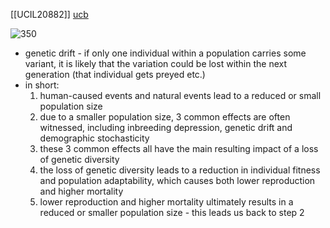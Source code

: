 [[UCIL20882]]
[ucb](https://evolution.berkeley.edu/the-relevance-of-evolution/conservation/)

![350](https://i.imgur.com/Gm5Rw8Q.png)

- genetic drift - if only one individual within a population carries some variant, it is likely that the variation could be lost within the next generation (that individual gets preyed etc.)
- in short:
	1. human-caused events and natural events lead to a reduced or small population size
	2. due to a smaller population size, 3 common effects are often witnessed, including inbreeding depression, genetic drift and demographic stochasticity
	3. these 3 common effects all have the main resulting impact of a loss of genetic diversity
	4. the loss of genetic diversity leads to a reduction in individual fitness and population adaptability, which causes both lower reproduction and higher mortality
	5. lower reproduction and higher mortality ultimately results in a reduced or smaller population size - this leads us back to step 2